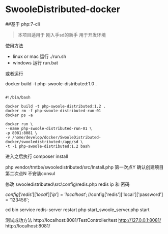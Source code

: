 # SwooleDistributed-docker

##基于 php:7-cli

>本项目适用于 刚入手sd的新手 用于开发环境

使用方法 
- linux or mac  运行 ./run.sh
- windows 运行 run.bat

或者运行

docker build -t php-swoole-distributed:1.0 .

``` shell

#!/bin/bash

docker build -t php-swoole-distributed:1.2 .
docker rm -f php-swoole-distributed-run-01
docker ps -a

docker run \
--name php-swoole-distributed-run-01 \
-p 8081:8081 \
-v /home/develop/docker/SwooleDistributed-docker/swooledistributed:/app/sd \
-t -i php-swoole-distributed:1.2 bash 

```

进入之后执行
composer install

php vendor/tmtbe/swooledistributed/src/Install.php
第一次点Y 确认创建项目
第二次点N 不安装consul


修改 swooledistributed\src\config\redis.php
redis ip 和 密码


$config['redis']['local']['ip'] = 'localhost';
//$config['redis']['local']['password'] = '123456';

cd bin
service redis-server restart 
php start_swoole_server.php start

测试成功方法
http://localhost:8081/TestController/test
http://127.0.0.1:8081/
http://localhost:8081/


